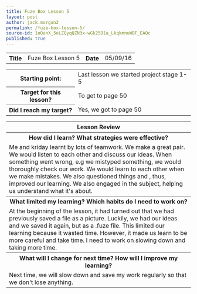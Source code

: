 ```yaml
---
title: Fuze Box Lesson 5
layout: post
author: jack.morgan2
permalink: /fuze-box-lesson-5/
source-id: 1oQanX_5eLZQyqQZN3x-wGk25D1a_LkqkmnuWBF_EAQc
published: true
---
```

<table class="table1">
  <tr>
    <th>Title</th>
    <td>Fuze Box Lesson 5</td>
    <th>Date</th>
    <td>05/09/16</td>
  </tr>
</table>


<table class="table1">
  <tr>
    <th>Starting point:</th>
    <td>Last lesson we started project stage 1-5</td>
  </tr>
  <tr>
    <th>Target for this lesson?</th>
    <td>To get to page 50</td>
  </tr>
  <tr>
    <th>Did I reach my target? 
</th>
    <td>Yes, we got to page 50</td>
  </tr>
</table>


<table class="table1">
  <tr>
    <th>Lesson Review</th>
  </tr>
  <tr>
    <th>How did I learn? What strategies were effective? </th>
  </tr>
  <tr>
    <td>Me and kriday learnt by lots of teamwork. We make a great pair. We would listen to each other and discuss our ideas. When something went wrong, e.g we mistyped something, we would thoroughly check our work. We would learn to each other when we make mistakes. We also questioned things and , thus, improved our learning. We also engaged in the subject, helping us understand what it's about.</td>
  </tr>
  <tr>
    <th>What limited my learning? Which habits do I need to work on? </th>
  </tr>
  <tr>
    <td>At the beginning of the lesson, it had turned out that we had previously saved a file as a picture. Luckily, we had our ideas and we saved it again, but as a .fuze file. This limited our learning because it wasted time. However, it made us learn to be more careful and take time.
I need to  work on slowing down and taking more time.</td>
  </tr>
  <tr>
    <th>What will I change for next time? How will I improve my learning?</th>
  </tr>
  <tr>
    <td>Next time, we will slow down and save my work regularly so that we don't lose anything. </td>
  </tr>
</table>


